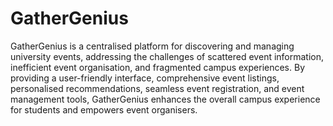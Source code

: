 # GatherGenius

GatherGenius is a centralised platform for discovering and managing university events, addressing the challenges of scattered event information, inefficient event organisation, and fragmented campus experiences. By providing a user-friendly interface, comprehensive event listings, personalised recommendations, seamless event registration, and event management tools, GatherGenius enhances the overall campus experience for students and empowers event organisers.
